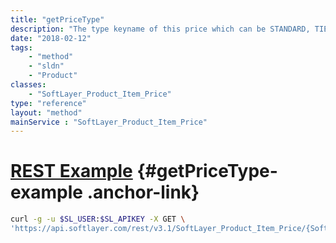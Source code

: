 ```yaml
---
title: "getPriceType"
description: "The type keyname of this price which can be STANDARD, TIERED, or TERM."
date: "2018-02-12"
tags:
    - "method"
    - "sldn"
    - "Product"
classes:
    - "SoftLayer_Product_Item_Price"
type: "reference"
layout: "method"
mainService : "SoftLayer_Product_Item_Price"
---
```


# [REST Example](#getPriceType-example) <a href="/article/rest/"><i class="fas fa-question"></i></a> {#getPriceType-example .anchor-link} 
```bash
curl -g -u $SL_USER:$SL_APIKEY -X GET \
'https://api.softlayer.com/rest/v3.1/SoftLayer_Product_Item_Price/{SoftLayer_Product_Item_PriceID}/getPriceType'
```
